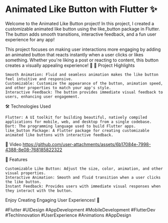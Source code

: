 # Animated Like Button with Flutter ✨

Welcome to the Animated Like Button project! In this project, I created a customizable animated like button using the like_button package in Flutter. The button adds smooth transitions, interactive feedback, and a fun user experience for any app!

This project focuses on making user interactions more engaging by adding an animated button that reacts instantly when a user clicks or likes something. Whether you're liking a post or reacting to content, this button creates a visually appealing experience! 🎉
🎨 Project Highlights

    Smooth Animation: Fluid and seamless animation makes the like button feel intuitive and responsive.
    Customizable: Customize the appearance of the button, animation speed, and other properties to match your app's style.
    Interactive Feedback: The button provides immediate visual feedback to users, enhancing user engagement.

🛠️ Technologies Used

    Flutter: A UI toolkit for building beautiful, natively compiled applications for mobile, web, and desktop from a single codebase.
    Dart: The programming language used to build Flutter apps.
    like_button Package: A Flutter package for creating customizable animated like buttons with interactive feedback.

📸 Video
https://github.com/user-attachments/assets/6b17084e-7998-4388-8e08-768185822322

🚀 Features

    Customizable Like Button: Adjust the size, color, animation, and other visual properties.
    Interactive Animation: Smooth and fluid transition when a user clicks the like button.
    Instant Feedback: Provides users with immediate visual responses when they interact with the button.

Enjoy Creating Engaging User Experiences! 🚀

#Flutter #UIDesign #AppDevelopment #MobileDevelopment #FlutterDev #TechInnovation #UserExperience #Animations #AppDesign
